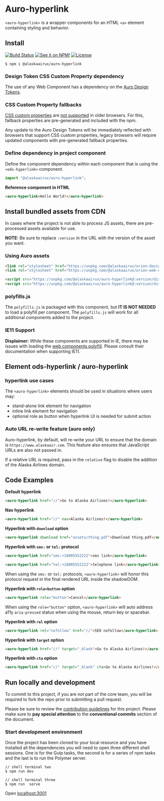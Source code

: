 # Auro-hyperlink

`<auro-hyperlink>` is a wrapper components for an HTML `<a>` element containing styling and behavior.

## Install

[![Build Status](https://img.shields.io/travis/AlaskaAirlines/auro-hyperlink.svg?branch=master&style=for-the-badge)](https://travis-ci.org/github/AlaskaAirlines/auro-hyperlink)
[![See it on NPM!](https://img.shields.io/npm/v/@alaskaairux/auro-hyperlink.svg?style=for-the-badge&color=orange)](https://www.npmjs.com/package/@alaskaairux/auro-hyperlink)
[![License](https://img.shields.io/npm/l/@alaskaairux/auro-hyperlink.svg?color=blue&style=for-the-badge)](https://www.apache.org/licenses/LICENSE-2.0)

```shell
$ npm i @alaskaairux/auro-hyperlink
```

### Design Token CSS Custom Property dependency

The use of any Web Component has a dependency on the [Auro Design Tokens](https://auro.alaskaair.com/getting-started/developers/design-tokens).

### CSS Custom Property fallbacks

[CSS custom properties](https://developer.mozilla.org/en-US/docs/Web/CSS/Using_CSS_custom_properties) are [not supported](https://auro.alaskaair.com/support/custom-properties) in older browsers. For this, fallback properties are pre-generated and included with the npm.

Any update to the Auro Design Tokens will be immediately reflected with browsers that support CSS custom properties, legacy browsers will require updated components with pre-generated fallback properties.

### Define dependency in project component

Define the component dependency within each component that is using the `<ods-hyperlink>` component.

```javascript
import "@alaskaairux/auro-hyperlink";
```

**Reference component in HTML**

```html
<auro-hyperlink>Hello World!</auro-hyperlink>
```

## Install bundled assets from CDN

In cases where the project is not able to process JS assets, there are pre-processed assets available for use.

**NOTE:** Be sure to replace `:version` in the URL with the version of the asset you want.

### Using Auro assets

```html
<link rel="stylesheet" href="https://unpkg.com/@alaskaairux/orion-design-tokens@:version/dist/tokens/CSSCustomProperties.css" />
<link rel="stylesheet" href="https://unpkg.com/@alaskaairux/orion-web-core-style-sheets@:version/dist/bundled/essentials.css" />

<script src="https://unpkg.com/@alaskaairux/auro-hyperlink@:version/dist/polyfills.js"></script>
<script src="https://unpkg.com/@alaskaairux/auro-hyperlink@:version/dist/auro-button__bundled.js"></script>
```

### polyfills.js

The `polyfills.js` is packaged with this component, but **IT IS NOT NEEDED** to load a polyfill per component. The `polyfills.js` will work for all additional components added to the project.

### IE11 Support

**Displaimer:** While these components are supported in IE, there may be issues with loading the [web components polyfill](https://www.webcomponents.org/polyfills). Please consult their documentation when supporting IE11.

## Element ods-hyperlink / auro-hyperlink

### hyperlink use cases

The `<auro-hyperlink>` elements should be used in situations where users may:

* stand-alone link element for navigation
* inline link element for navigation
* optional role as button when hyperlink UI is needed for submit action

### Auto URL re-write feature (auro only)

Auro-hyperlink, by default, will re-write your URL to ensure that the domain is `https://www.alaskaair.com`. This feature also ensures that JavaScript URLs are also not passed in.

If a relative URL is required, pass in the `relative` flag to disable the addition of the Alaska Airlines domain.

## Code Examples

**Default hyperlink**

```html
<auro-hyperlink href="//">Go to Alaska Airlines!</auro-hyperlink>
```

**Nav hyperlink**

```html
<auro-hyperlink href="//" nav>Alaska Airlines!</auro-hyperlink>
```

**Hyperlink with `download` option**

```html
<auro-hyperlink download href="assets/thing.pdf">Download thing.pdf</auro-hyperlink>
```

**Hyperlink with `sms:` or `tel:` protocol**

```html
<auro-hyperlink href="sms:+18005552222">sms link</auro-hyperlink>

<auro-hyperlink href="tel:+18005552222">telephone link</auro-hyperlink>
```

When using the `sms:` or `tel:` protocols, `<auro-hyperlink>` will honor this protocol request in the final rendered URL inside the shadowDOM.

**Hyperlink with `role=button` option**

```html
<auro-hyperlink role="button">Cancel</auro-hyperlink>
```

When using the `role="button"` option, `<auro-hyperlink>` will auto address a11y `aria-pressed` status when using the mouse, return key or spacebar.

**Hyperlink with `rel` option**

```html
<auro-hyperlink rel="nofollow" href="//">SEO nofollow</auro-hyperlink>
```

**Hyperlink with `target` option**

```html
<auro-hyperlink href="//" target="_blank">Go to Alaska Airlines!</auro-hyperlink>
```

**Hyperlink with `cta` option**

```html
<auro-hyperlink href="//" target="_blank" cta>Go to Alaska Airlines!</auro-hyperlink>
```

## Run locally and development

To commit to this project, if you are not part of the core team, you will be required to fork the repo prior to submitting a pull request.

Please be sure to review the [contribution guidelines](https://auro.alaskaair.com/getting-started/developers/contributing) for this project. Please make sure to **pay special attention** to the **conventional commits** section of the document.

### Start development environment

Once the project has been cloned to your local resource and you have installed all the dependencies you will need to open three different shell sessions. One is for the Gulp tasks, the second is for a series of npm tasks and the last is to run the Polymer server.

```shell
// shell terminal two
$ npm run dev

// shell terminal three
$ npm run  serve
```

Open [localhost:3001](http://localhost:3001/)
